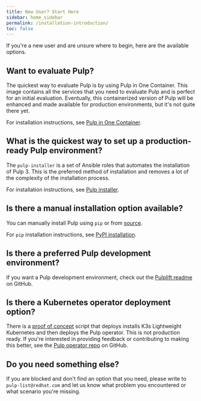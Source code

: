 ```yaml
---
title: New User? Start Here
sidebar: home_sidebar
permalink: /installation-introduction/
toc: false
---
```


If you're a new user and are unsure where to begin, here are the available options.

## Want to evaluate Pulp?

The quickest way to evaluate Pulp is by using Pulp in One Container. This image contains all the services that you need to evaluate Pulp and is perfect for an initial evaluation. Eventually, this containerized version of Pulp will be enhanced and made available for production environments, but it's not quite there yet.

For installation instructions, see [Pulp in One Container](/pulp-in-one-container/).


## What is the quickest way to set up a production-ready Pulp environment?

The `pulp-installer` is a set of Ansible roles that automates the installation of Pulp 3. This is the preferred method of installation and removes a lot of the complexity of the installation process.

For installation instructions, see [Pulp installer](https://pulp-installer.readthedocs.io/en/latest/).


## Is there a manual installation option available?

You can manually install Pulp using `pip` or from [source](https://github.com/pulp/pulpcore).

For `pip` installation instructions, see [PyPI installation](https://docs.pulpproject.org/pulpcore/en/master/nightly/installation/instructions.html#pypi-installation).

## Is there a preferred Pulp development environment?


If you want a Pulp development environment, check out the [Pulplift readme](https://github.com/pulp/pulplift/blob/master/README.md) on GitHub.

## Is there a Kubernetes operator deployment option?

There is a [proof of concept](https://raw.githubusercontent.com/pulp/pulp-operator/master/insta-demo/pulp-insta-demo.sh) script that deploys installs K3s Lightweight Kubernetes and then deploys the Pulp operator. This is not production ready. If you're interested in providing feedback or contributing to making this better, see the [Pulp operator repo](https://github.com/pulp/pulp-operator) on GitHub.

## Do you need something else?

If you are blocked and don't find an option that you need, please write to `pulp-list@redhat.com` and let us know what problem you encountered or what scenario you're missing. 
